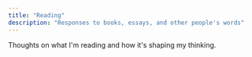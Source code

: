 ```yaml
---
title: "Reading"
description: "Responses to books, essays, and other people's words"
---
```


Thoughts on what I'm reading and how it's shaping my thinking.
